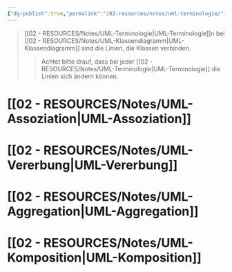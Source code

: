 ```yaml
---
{"dg-publish":true,"permalink":"/02-resources/notes/uml-terminologie/","tags":["UML/Klassendiagramm"],"noteIcon":"","updated":"2025-07-12T13:31:41.321+02:00"}
---
```


>[[02 - RESOURCES/Notes/UML-Terminologie\|UML-Terminologie]]n bei [[02 - RESOURCES/Notes/UML-Klassendiagramm\|UML-Klassendiagramm]] sind die Linien, die Klassen verbinden.
>>Achtet bitte drauf, dass bei jeder [[02 - RESOURCES/Notes/UML-Terminologie\|UML-Terminologie]] die Linien sich ändern können.

# [[02 - RESOURCES/Notes/UML-Assoziation\|UML-Assoziation]]
# [[02 - RESOURCES/Notes/UML-Vererbung\|UML-Vererbung]]
# [[02 - RESOURCES/Notes/UML-Aggregation\|UML-Aggregation]]
# [[02 - RESOURCES/Notes/UML-Komposition\|UML-Komposition]]